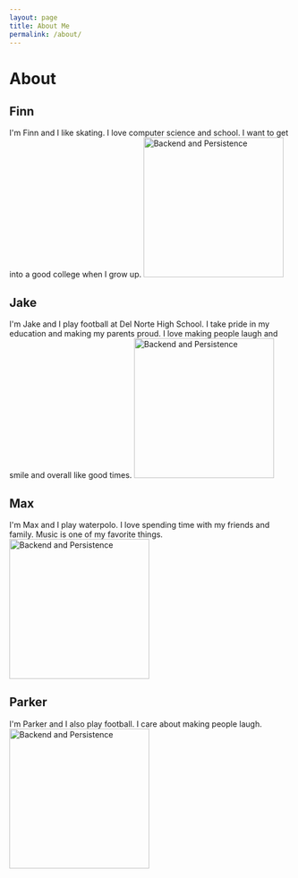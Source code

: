 ```yaml
---
layout: page
title: About Me
permalink: /about/
---
```


# About
## Finn
I'm Finn and I like skating. I love computer science and school. I want to get into a good college when I grow up.
 <img src="https://cdn.skatepro.com/product/440/chocolate-og-chunk-complete-skateboard-wf.jpg" alt="Backend and Persistence" height="250">

## Jake
I'm Jake and I play football at Del Norte High School. I take pride in my education and making my parents proud. I love making people laugh and smile and overall like good times. 
<img src="https://image.cnbcfm.com/api/v1/image/106991253-1639786378304-GettyImages-1185558312r.jpg?v=1639786403" alt="Backend and Persistence" height="250">

## Max
I'm Max and I play waterpolo. I love spending time with my friends and family. Music is one of my favorite things. 
<img src="https://d1s9j44aio5gjs.cloudfront.net/2017/01/water_polo_goalkeeper_save.jpg" alt="Backend and Persistence" height="250">

## Parker
I'm Parker and I also play football. I care about making people laugh. 
<img src="https://dbukjj6eu5tsf.cloudfront.net/rolltide.com/images/2022/10/27/football-JoshJacobsRaiders_KS6Iz.jpg" alt="Backend and Persistence" height="250">